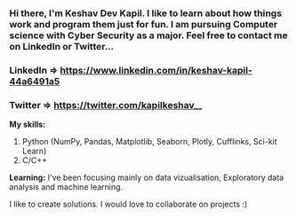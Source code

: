 ### Hi there, I'm Keshav Dev Kapil. I like to learn about how things work and program them just for fun. I am pursuing Computer science with Cyber Security as a major. Feel free to contact me on LinkedIn or Twitter...

### LinkedIn => https://www.linkedin.com/in/keshav-kapil-44a6491a5
### Twitter => https://twitter.com/kapilkeshav__

**My skills:**
1. Python (NumPy, Pandas, Matplotlib, Seaborn, Plotly, Cufflinks, Sci-kit Learn)
2. C/C++

**Learning:**
I've been focusing mainly on data vizualisation, Exploratory data analysis and machine learning.

I like to create solutions. I would love to collaborate on projects :)
